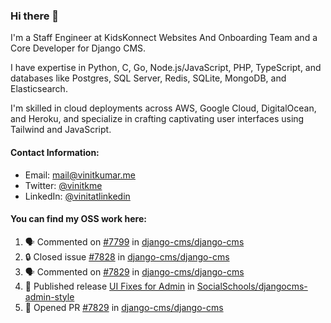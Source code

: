 ### Hi there 👋

I'm a Staff Engineer at KidsKonnect Websites And Onboarding Team and a Core Developer for Django CMS.

I have expertise in Python, C, Go, Node.js/JavaScript, PHP, TypeScript, and databases like Postgres, SQL Server, Redis, SQLite, MongoDB, and Elasticsearch. 

I'm skilled in cloud deployments across AWS, Google Cloud, DigitalOcean, and Heroku, and specialize in crafting captivating user interfaces using Tailwind and JavaScript. 

#### Contact Information:

- Email: <a href="mailto:mail@vinitkumar.me">mail@vinitkumar.me</a>
- Twitter: [@vinitkme](https://twitter.com/vinitkme)
- LinkedIn: [@vinitatlinkedin](https://www.linkedin.com/in/vinitatlinkedin/)  

#### You can find my OSS work here:

<!--START_SECTION:activity-->
1. 🗣 Commented on [#7799](https://github.com/django-cms/django-cms/pull/7799#issuecomment-1980115248) in [django-cms/django-cms](https://github.com/django-cms/django-cms)
2. 🔒 Closed issue [#7828](https://github.com/django-cms/django-cms/issues/7828) in [django-cms/django-cms](https://github.com/django-cms/django-cms)
3. 🗣 Commented on [#7829](https://github.com/django-cms/django-cms/pull/7829#issuecomment-1980099246) in [django-cms/django-cms](https://github.com/django-cms/django-cms)
4. 🚀 Published release [UI Fixes for Admin](https://github.com/SocialSchools/djangocms-admin-style/releases/tag/v3.3.2) in [SocialSchools/djangocms-admin-style](https://github.com/SocialSchools/djangocms-admin-style)
5. 💪 Opened PR [#7829](https://github.com/django-cms/django-cms/pull/7829) in [django-cms/django-cms](https://github.com/django-cms/django-cms)
<!--END_SECTION:activity-->

